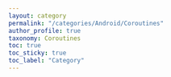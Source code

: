 ```yaml
---
layout: category
permalink: "/categories/Android/Coroutines"
author_profile: true
taxonomy: Coroutines
toc: true
toc_sticky: true
toc_label: "Category"
---
```


